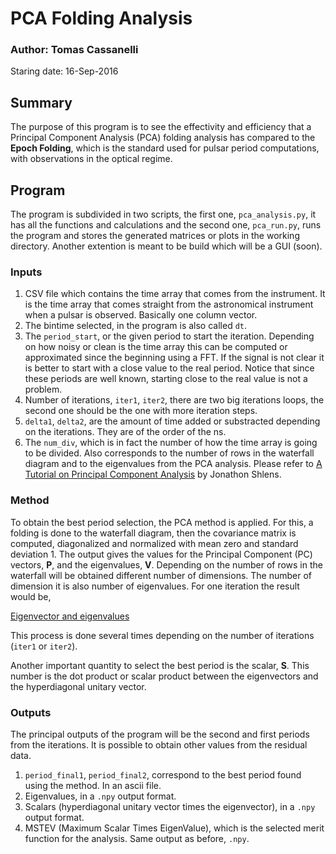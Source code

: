 # PCA Folding Analysis
### Author: Tomas Cassanelli
Staring date: 16-Sep-2016

## Summary
The purpose of this program is to see the effectivity and efficiency that a Principal Component Analysis (PCA) folding analysis has compared to the **Epoch Folding**, which is the standard used for pulsar period computations, with observations in the optical regime.

## Program
The program is subdivided in two scripts, the first one, `pca_analysis.py`, it has all the functions and calculations and the second one, `pca_run.py`, runs the program and stores the generated matrices or plots in the working directory. Another extention is meant to be build which will be a GUI (soon).

### Inputs
1. CSV file which contains the time array that comes from the instrument. It is the time array that comes straight from the astronomical instrument when a pulsar is observed. Basically one column vector.
2. The bintime selected, in the program is also called `dt`.
3. The `period_start`, or the given period to start the iteration. Depending on how noisy or clean is the time array this can be computed or approximated since the beginning using a FFT. If the signal is not clear it is better to start with a close value to the real period. Notice that since these periods are well known, starting close to the real value is not a problem.
4. Number of iterations, `iter1`, `iter2`, there are two big iterations loops, the second one should be the one with more iteration steps.
5. `delta1`, `delta2`, are the amount of time added or substracted depending on the iterations. They are of the order of the ns.
6. The `num_div`, which is in fact the number of how the time array is going to be divided. Also corresponds to the number of rows in the waterfall diagram and to the eigenvalues from the PCA analysis. Please refer to [A Tutorial on Principal Component Analysis](https://arxiv.org/abs/1404.1100) by Jonathon Shlens.

### Method
To obtain the best period selection, the PCA method is applied. For this, a folding is done to the waterfall diagram, then the covariance matrix is computed, diagonalized and normalized with mean zero and standard deviation 1. The output gives the values for the Principal Component (PC) vectors, **P**, and the eigenvalues, **V**. Depending on the number of rows in the waterfall will be obtained different number of dimensions. The number of dimension it is also number of eigenvalues. For one iteration the result would be,

[Eigenvector and eigenvalues](https://github.com/tcassanelli/PCA-Folding/blob/master/images/eq1.png)




This process is done several times depending on the number of iterations (`iter1` or `iter2`). 


Another important quantity to select the best period is the scalar, **S**. This number is the dot product or scalar product between the eigenvectors and the hyperdiagonal unitary vector. 



### Outputs 

The principal outputs of the program will be the second and first periods from the iterations. It is possible to obtain other values from the residual data.

1. `period_final1`, `period_final2`, correspond to the best period found using the method. In an ascii file.
2. Eigenvalues, in a `.npy` output format.
3. Scalars (hyperdiagonal unitary vector times the eigenvector), in a `.npy` output format.
4. MSTEV (Maximum Scalar Times EigenValue), which is the selected merit function for the analysis. Same output as before, `.npy`.
